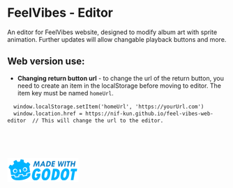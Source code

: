 # FeelVibes - Editor
An editor for FeelVibes website, designed to modify album art with sprite animation. Further updates will allow changable playback buttons and more.

## Web version use:
* **Changing return button url** - to change the url of the return button, you need to create an item in the localStorage before moving to editor. 
The item key must be named `homeUrl`.
```
  window.localStorage.setItem('homeUrl', 'https://yourUrl.com')
  window.location.href = https://nif-kun.github.io/feel-vibes-web-editor  // This will change the url to the editor.
```

</br>
</br>
</br>

[![Powered by Godot](https://raw.githubusercontent.com/Nif-kun/Nif-kun/main/made-with-godot-small.png)](https://godotengine.org)
